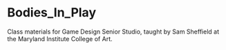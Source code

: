 # Bodies_In_Play
Class materials for Game Design Senior Studio, taught by Sam Sheffield at the Maryland Institute College of Art.
